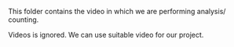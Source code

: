 This folder contains the video in which we are performing analysis/ counting.

Videos is ignored. We can use suitable video for our project.